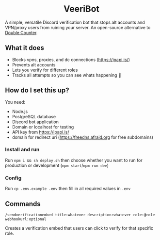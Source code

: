 <div align="center"><h1>VeeriBot</h1></div>

A simple, versatile Discord verification bot that stops alt accounts and VPN/proxy users from ruining your server. An open-source alternative to [Double Counter](https://doublecounter.gg/).

## What it does

- Blocks vpns, proxies, and dc connections (https://ipapi.is/)
- Prevents alt accounts
- Lets you verify for different roles
- Tracks all attempts so you can see whats happening :eyes:

## How do I set this up?

You need:
- Node.js 
- PostgreSQL database
- Discord bot application
- Domain or localhost for testing
- API key from https://ipapi.is/
- domain for redirect uri (https://freedns.afraid.org for free subdomains)

### Install and run
Run `npm i && sh deploy.sh` then choose whether you want to run for production or development (`npm start`/`npm run dev`)

### Config
Run `cp .env.example .env` then fill in all required values in `.env`

## Commands

`/sendverificationembed title:whatever description:whatever role:@role webhookurl:optional`

Creates a verification embed that users can click to verify for that specific role.
